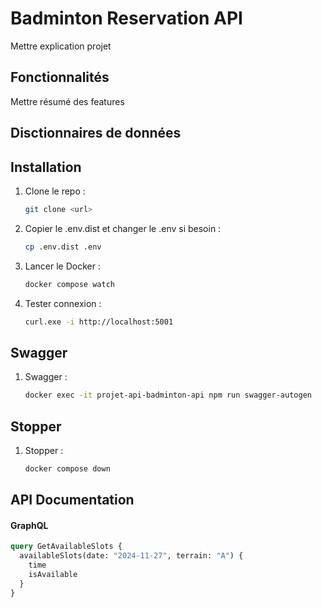 
# Badminton Reservation API

Mettre explication projet

## Fonctionnalités

Mettre résumé des features

## Disctionnaires de données



## Installation

1. Clone le repo :
   ```bash
   git clone <url>
   ```
2. Copier le .env.dist et changer le .env si besoin :
   ```bash
   cp .env.dist .env
   ```
3. Lancer le Docker :
   ```bash
   docker compose watch
   ```
4. Tester connexion :
   ```bash
   curl.exe -i http://localhost:5001
   ```
## Swagger
1. Swagger :
   ```bash
   docker exec -it projet-api-badminton-api npm run swagger-autogen
   ```
## Stopper
1. Stopper :
   ```bash
   docker compose down
   ```




## API Documentation



#### GraphQL
```graphql
query GetAvailableSlots {
  availableSlots(date: "2024-11-27", terrain: "A") {
    time
    isAvailable
  }
}
```


